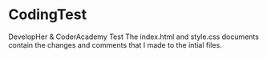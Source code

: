 # CodingTest
DevelopHer &amp; CoderAcademy Test
The index.html and style.css documents contain the changes and comments that I made to the intial files.
